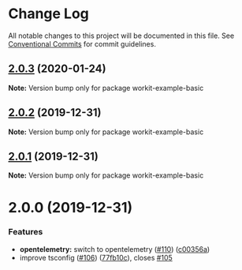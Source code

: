 # Change Log

All notable changes to this project will be documented in this file.
See [Conventional Commits](https://conventionalcommits.org) for commit guidelines.

## [2.0.3](https://github.com/VilledeMontreal/workit/compare/workit-example-basic@2.0.2...workit-example-basic@2.0.3) (2020-01-24)

**Note:** Version bump only for package workit-example-basic





## [2.0.2](https://github.com/VilledeMontreal/workit/compare/workit-example-basic@2.0.1...workit-example-basic@2.0.2) (2019-12-31)

**Note:** Version bump only for package workit-example-basic





## [2.0.1](https://github.com/VilledeMontreal/workit/compare/workit-example-basic@2.0.0...workit-example-basic@2.0.1) (2019-12-31)

**Note:** Version bump only for package workit-example-basic





# 2.0.0 (2019-12-31)


### Features

* **opentelemetry:** switch to opentelemetry ([#110](https://github.com/VilledeMontreal/workit/issues/110)) ([c00356a](https://github.com/VilledeMontreal/workit/commit/c00356a))
* improve tsconfig ([#106](https://github.com/VilledeMontreal/workit/issues/106)) ([77fb10c](https://github.com/VilledeMontreal/workit/commit/77fb10c)), closes [#105](https://github.com/VilledeMontreal/workit/issues/105)

